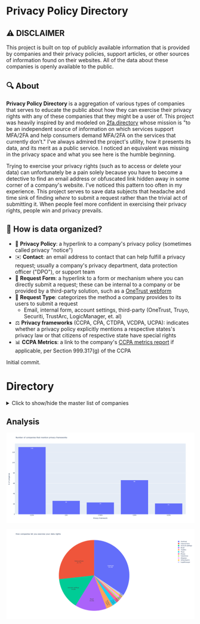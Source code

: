 # Privacy Policy Directory

## ⚠️ DISCLAIMER
This project is built on top of publicly available information that is provided by companies and their privacy policies, support articles, or other sources of information found on their websites. All of the data about these companies is openly available to the public. 

## 🔍 About
**Privacy Policy Directory** is a aggregation of various types of companies that serves to educate the public about how they can exercise their privacy rights with any of these companies that they might be a user of. This project was heavily inspired by and modeled on [2fa.directory](https://2fa.directory/) whose mission is "to be an independent source of information on which services support MFA/2FA and help consumers demand MFA/2FA on the services that currently don’t." I've always admired the project's utility, how it presents its data, and its merit as a public service. I noticed an equivalent was missing in the privacy space and what you see here is the humble beginning. 

Trying to exercise your privacy rights (such as to access or delete your data) can unfortunately be a pain solely because you have to become a detective to find an email address or obfuscated link hidden away in some corner of a company's website. I've noticed this pattern too often in my experience. This project serves to save data subjects that headache and time sink of finding *where* to submit a request rather than the trivial act of submitting it. When people feel more confident in exercising their privacy rights, people win and privacy prevails.


## 📑 How is data organized?
* :blue_book: **Privacy Policy**: a hyperlink to a company's privacy policy (sometimes called privacy "notice")
* :envelope: **Contact**: an email address to contact that can help fulfill a privacy request; usually a company's privacy department, data protection officer ("DPO"), or support team
* :memo: **Request Form**: a hyperlink to a form or mechanism where you can directly submit a request; these can be internal to a company or be provided by a third-party solution, such as a [OneTrust webform](https://www.onetrust.com/products/privacy-rights-automation/)
* :card_index: **Request Type**: categorizes the method a company provides to its users to submit a request
     * Email, internal form, account settings, third-party (OneTrust, Truyo, Securiti, TrustArc, LogicManager, et. al)
* :balance_scale: **Privacy frameworks** (CCPA, CPA, CTDPA, VCDPA, UCPA): indicates whether a privacy policy explicitly mentions a respective states's privacy law or that citizens of respective state have special rights
* :bar_chart: **CCPA Metrics**: a link to the company's [CCPA metrics report](https://www.onetrust.com/blog/ccpa-metric-reporting-requirement/) if applicable, per  Section 999.317(g) of the CCPA




Initial commit.
 
# Directory
<details>
  <summary>Click to show/hide the master list of companies</summary>
  
  | Company                        | Privacy Policy                                                                                                                                                                                                                                           | Contact                                              | Request Form                                                                                                                                                                       | Request Type     | CCPA               | CPA                | CTDPA              | CDPA               | UCPA               | CCPA Metrics                                                                                                                            |
| :------------------------------: | :--------------------------------------------------------------------------------------------------------------------------------------------------------------------------------------------------------------------------------------------------------: | :----------------------------------------------------: | :----------------------------------------------------------------------------------------------------------------------------------------------------------------------------------: | :----------------: | :------------------: | :------------------: | :------------------: | :------------------: | :------------------: | :---------------------------------------------------------------------------------------------------------------------------------------: |
| 2K                             | [:blue_book:](https://www.take2games.com/privacy)                                                                                                                                                                                                        |                                                      | [:memo:](https://privacyportal.onetrust.com/webform/3efb95b4-aed7-4aa8-85d8-488eb074fa8c/19eefada-ab66-4f0f-86b7-b542d1969d38)                                                     | OneTrust         |                    |                    |                    |                    |                    |                                                                                                                                         |
| 7-Eleven                       | [:blue_book:](https://www.7-eleven.com/consumer-privacy-notice)                                                                                                                                                                                          | [:envelope:](privacypolicy@7-11.com)                 | [:memo:](https://7dataassure-forms.7-eleven.com/email)                                                                                                                             | Internal form    | :heavy_check_mark: |                    |                    |                    |                    |                                                                                                                                         |
| Activision Blizzard            | [:blue_book:](https://www.activisionblizzard.com/legal/privacy-policy)                                                                                                                                                                                   | [:envelope:](privacyrequests@activisionblizzard.com) |                                                                                                                                                                                    | Email            | :heavy_check_mark: |                    |                    |                    |                    | [:bar_chart:](https://www.activision.com/legal/ccpa-report)                                                                             |
| Acxiom                         | [:blue_book:](https://www.acxiom.com/about-us/privacy/)                                                                                                                                                                                                  | [:envelope:](consumeradvo@acxiom.com)                | [:memo:](https://privacyportal.onetrust.com/webform/342ca6ac-4177-4827-b61e-19070296cbd3/7229a09c-578f-4ac6-a987-e0428a7b877e)                                                     | OneTrust         | :heavy_check_mark: |                    |                    | :heavy_check_mark: |                    | [:bar_chart:](https://www.acxiom.com/about-us/privacy/highlights-for-us-products-privacy-policy/#ccpa)                                  |
| Adidas                         | [:blue_book:](https://www.adidas.com/us/help/us-company-information/what-is-the-privacy-policy)                                                                                                                                                          | [:envelope:](privacy.policy@adidas.com)              |                                                                                                                                                                                    | Internal form    | :heavy_check_mark: |                    |                    | :heavy_check_mark: |                    |                                                                                                                                         |
| Alberstons                     | [:blue_book:](https://www.albertsonscompanies.com/policies-and-disclosures/privacy-policy/default.aspx)                                                                                                                                                  | [:envelope:](privacyoffice@albertsons.com)           | [:memo:](https://privacyportal.onetrust.com/webform/ea30fd57-7c9b-4aa0-b3c2-5ff790e3550f/f0ad4013-236f-4114-bd9b-f9d2316ef5c5)                                                     | OneTrust         | :heavy_check_mark: |                    |                    |                    |                    | [:bar_chart:](https://www.albertsonscompanies.com/policies-and-disclosures/privacy-policy/2020-albertsons-ccpa-metrics-report/)         |
| Allstate                       | [:blue_book:](https://www.allstate.com/privacy-center/aic-privacy-statement)                                                                                                                                                                             | [:envelope:](customerprivacy@allstate.com)           | [:memo:](https://allstate.consumerprivacyinfo.com/)                                                                                                                                | OneTrust         | :heavy_check_mark: |                    |                    | :heavy_check_mark: |                    | [:bar_chart:](https://www.allstate.com/privacy-center/consumer-requests-metrics)                                                        |
| Amazon                         | [:blue_book:](https://www.amazon.com/gp/help/customer/display.html%3FnodeId%3DGX7NJQ4ZB8MHFRNJ)                                                                                                                                                          |                                                      | [:memo:](https://www.amazon.com/gp/help/customer/display.html?nodeId=G5NBVNN2RHXD5BUW)                                                                                             | Account settings | :heavy_check_mark: |                    |                    | :heavy_check_mark: |                    | [:bar_chart:](https://www.amazon.com/gp/help/customer/display.html?nodeId=GC5HB5DVMU5Y8CJ2)                                             |
| AMC                            | [:blue_book:](https://www.amctheatres.com/privacy-policy)                                                                                                                                                                                                | [:envelope:](privacymanager@amctheatres.com)         | [:memo:](https://www.amctheatres.com/privacy)                                                                                                                                      | Internal form    | :heavy_check_mark: |                    |                    | :heavy_check_mark: |                    |                                                                                                                                         |
| American Express               | [:blue_book:](https://www.americanexpress.com/us/company/privacy-center/online-privacy-disclosures/#privacy-statement)                                                                                                                                   |                                                      | [:memo:](https://www.americanexpress.com/us/privacy-center/?inav=footer_privacy_statement)                                                                                         | Internal form    | :heavy_check_mark: |                    |                    |                    |                    |                                                                                                                                         |
| AT&T                           | [:blue_book:](https://about.att.com/privacy/full_privacy_policy.html)                                                                                                                                                                                    | [:envelope:](privacypolicy@att.com)                  | [:memo:](https://www.att.com/acctmgmt/passthrough/PRIVACYCHOICES?origination_point=PrivacyCenter)                                                                                  | Account settings | :heavy_check_mark: | :heavy_check_mark: | :heavy_check_mark: | :heavy_check_mark: | :heavy_check_mark: | [:bar_chart:](https://about.att.com/privacy/StateLawApproach/california/ca-metrics.html)                                                |
| Bandai Namco                   | [:blue_book:](https://www.bandainamcoent.com/legal/privacy)                                                                                                                                                                                              | [:envelope:](privacy@bandainamcoent.com)             |                                                                                                                                                                                    | Email            | :heavy_check_mark: |                    |                    |                    |                    |                                                                                                                                         |
| Bank of America                | [:blue_book:](https://www.bankofamerica.com/security-center/privacy-overview/)                                                                                                                                                                           |                                                      | [:memo:](https://secure.bankofamerica.com/customer-preferences/public/personal-information-request/#!/page1)                                                                       | Internal form    | :heavy_check_mark: |                    |                    |                    |                    | [:bar_chart:](https://www.bankofamerica.com/ccpa-metrics)                                                                               |
| Barclays                       | [:blue_book:](https://cards.barclaycardus.com/banking/privacy-policy/)                                                                                                                                                                                   |                                                      | [:memo:](https://www.barclaycardus.com/servicing/consumerPrivacyRequest#/)                                                                                                         | Internal form    | :heavy_check_mark: |                    |                    |                    |                    | [:bar_chart:](https://cards.barclaycardus.com/content/dam/bcuspublic/privacy-policy/notices/CCPA%20Annual%20Metrics_2022-01-13.pdf)     |
| Barnes and Noble               | [:blue_book:](https://www.barnesandnoble.com/h/help/privacy-policy-complete)                                                                                                                                                                             | [:envelope:](privacy@barnesandnoble.com)             | [:memo:](https://bn.clarip.com/dsr/create?type=3)                                                                                                                                  | Clarip           | :heavy_check_mark: |                    |                    |                    |                    | [:bar_chart:](https://www.barnesandnoble.com/h/help/ccpa-requests)                                                                      |
| Be Real                        | [:blue_book:](https://bere.al/en/privacy)                                                                                                                                                                                                                | [:envelope:](contact@bere.al)                        |                                                                                                                                                                                    | Email            | :heavy_check_mark: |                    |                    | :heavy_check_mark: |                    |                                                                                                                                         |
| Best Buy                       | [:blue_book:](https://www.bestbuy.com/site/help-topics/privacy-policy/pcmcat204400050062.c?id=pcmcat204400050062)                                                                                                                                        | [:envelope:](PrivacyManager@bestbuy.com)             | [:memo:](https://www.bestbuy.com/sentry/confirm/residency?context=ca&type=access)                                                                                                  | Internal form    | :heavy_check_mark: |                    |                    | :heavy_check_mark: |                    | [:bar_chart:](https://www.bestbuy.com/site/privacy-policy/state-privacy-rights/pcmcat204400050063.c?id=pcmcat204400050063)              |
| BMW                            | [:blue_book:](https://my.bmwusa.com/privacypolicy)                                                                                                                                                                                                       | [:envelope:](bmwprivacy@bmwusa.com)                  |                                                                                                                                                                                    | Email            | :heavy_check_mark: | :heavy_check_mark: | :heavy_check_mark: | :heavy_check_mark: | :heavy_check_mark: |                                                                                                                                         |
| Bombora                        | [:blue_book:](https://bombora.com/privacy-policy/)                                                                                                                                                                                                       | [:envelope:](privacy@bombora.com)                    | [:memo:](https://privacyportal-cdn.onetrust.com/dsarwebform/662170ba-e8a7-486d-83f0-18df819c7d01/30097882-a6d2-4336-960d-5943489b1f34.html?Cookie_ID=3615977796843601920)          | OneTrust         | :heavy_check_mark: |                    |                    |                    |                    | [:bar_chart:](https://bombora.com/wp-content/uploads/2022/06/CCPA-2021-Metrics.pptx.pdf)                                                |
| Boost Mobile                   | [:blue_book:](https://www.boostmobile.com/about/legal/privacy-policy.html?INTNAV=BotNav:Legal:Privacy)                                                                                                                                                   |                                                      | [:memo:](https://www.boostmobile.com/ccpaportal.html)                                                                                                                              | Internal form    | :heavy_check_mark: |                    |                    |                    |                    |                                                                                                                                         |
| Bumble                         | [:blue_book:](https://bumble.com/privacy)                                                                                                                                                                                                                | [:envelope:](DPO@team.bumble.com)                    | [:memo:](https://bumble.com/help-search#contact-us)                                                                                                                                | Internal form    | :heavy_check_mark: |                    |                    |                    |                    |                                                                                                                                         |
| Capital One                    | [:blue_book:](https://www.capitalone.com/privacy/)                                                                                                                                                                                                       |                                                      | [:memo:](https://mydata.capitalone.com/)                                                                                                                                           | Internal form    | :heavy_check_mark: |                    |                    |                    |                    | [:bar_chart:](https://mydata.capitalone.com/transparency-report)                                                                        |
| Cash App                       | [:blue_book:](https://cash.app/legal/us/en-us/privacy)                                                                                                                                                                                                   |                                                      | [:memo:](https://cash.app/support)                                                                                                                                                 | Account settings | :heavy_check_mark: |                    |                    |                    |                    |                                                                                                                                         |
| Channel Advisor                | [:blue_book:](https://www.channeladvisor.com/privacy-policy/)                                                                                                                                                                                            | [:envelope:](data-privacy@channeladvisor.com)        | [:memo:](https://www.channeladvisor.com/privacy-policy/)                                                                                                                           | Internal form    | :heavy_check_mark: |                    |                    |                    |                    | [:bar_chart:](https://www.channeladvisor.com/privacy-policy/ccpa-reporting/)                                                            |
| Chase                          | [:blue_book:](https://www.chase.com/digital/resources/privacy-security/privacy/consumer-privacy-notice)                                                                                                                                                  | [:envelope:](Privacy.Info@JPMChase.com)              |                                                                                                                                                                                    | Email            | :heavy_check_mark: |                    |                    |                    |                    |                                                                                                                                         |
| Chevron                        | [:blue_book:](https://www.chevron.com/privacy)                                                                                                                                                                                                           |                                                      | [:memo:](https://privacyportal-cdn.onetrust.com/dsarwebform/c6903940-f079-4218-9ad7-47c7ff822500/12ee0246-47a0-4a19-9fe8-3a884c925d0d.html)                                        | OneTrust         | :heavy_check_mark: |                    |                    |                    |                    |                                                                                                                                         |
| Chime Bank                     | [:blue_book:](https://www.chime.com/policies/chime/privacy-policy/)                                                                                                                                                                                      | [:envelope:](support@chime.com)                      | [:memo:](https://privacyportal.onetrust.com/webform/5937394c-877a-4878-9ea1-329cdfe21a59/d98ad59c-8cb5-4ff2-82db-543e8d05103b)                                                     | OneTrust         | :heavy_check_mark: |                    |                    | :heavy_check_mark: |                    |                                                                                                                                         |
| Cinemark                       | [:blue_book:](https://www.cinemark.com/privacy-policy)                                                                                                                                                                                                   |                                                      | [:memo:](https://www.cinemark.com/my-personal-information)                                                                                                                         | Internal form    |                    |                    |                    |                    |                    |                                                                                                                                         |
| Citi Mobile                    | [:blue_book:](https://online.citi.com/US/JRS/portal/template.do?ID=Privacy)                                                                                                                                                                              |                                                      |                                                                                                                                                                                    | Phone            | :heavy_check_mark: |                    |                    |                    |                    |                                                                                                                                         |
| Clover                         | [:blue_book:](https://www.clover.com/privacy-policy)                                                                                                                                                                                                     | [:envelope:](dpo@fiserv.com)                         | [:memo:](https://privacyportal.onetrust.com/webform/ea43d9bb-b0c9-4a9e-abdc-ef43b9b27820/7b1d1e3d-fa16-470a-a0f9-c9dc74868f6d)                                                     | OneTrust         | :heavy_check_mark: |                    |                    | :heavy_check_mark: |                    |                                                                                                                                         |
| Consumer Cellular              | [:blue_book:](https://www.consumercellular.com/legal/privacyandsecurity)                                                                                                                                                                                 |                                                      | [:memo:](https://privacyportal.onetrust.com/webform/548fbbb6-4dd0-48c8-b728-05ab7819bed2/1280eff9-8067-4338-a276-6545911f9f72)                                                     | OneTrust         | :heavy_check_mark: |                    |                    |                    |                    |                                                                                                                                         |
| Costco                         | [:blue_book:](https://www.costco.com/privacy-policy.html)                                                                                                                                                                                                | [:envelope:](US_Privacy@costco.com)                  | [:memo:](https://www.costco.com/RightsRequest)                                                                                                                                     | Internal form    | :heavy_check_mark: |                    |                    | :heavy_check_mark: |                    | [:bar_chart:](https://www.costco.com/privacy-policy.html#cppa)                                                                          |
| CPO                            | [:blue_book:](https://www.cpooutlets.com/outlets-privacy-policy.html)                                                                                                                                                                                    | [:envelope:](privacyteam@cpocommerce.com)            | [:memo:](https://submit-irm.trustarc.com/services/validation/3de96890-0ef3-42e3-bf78-c2191a2cae0e)                                                                                 | TrustArc         | :heavy_check_mark: |                    |                    |                    |                    |                                                                                                                                         |
| Credit Karma                   | [:blue_book:](https://www.intuit.com/privacy/statement/)                                                                                                                                                                                                 | [:envelope:](requests@creditkarma.com)               | [:memo:](https://support.creditkarma.com/s/newcase)                                                                                                                                | Internal form    | :heavy_check_mark: | :heavy_check_mark: | :heavy_check_mark: | :heavy_check_mark: |                    |                                                                                                                                         |
| Cricket                        | [:blue_book:](https://www.cricketwireless.com/privacy)                                                                                                                                                                                                   | [:envelope:](privacypolicy@cricketwireless.com)      | [:memo:](https://www.cricketwireless.com/legal-info/california-consumer-privacy-act.html)                                                                                          | Account settings | :heavy_check_mark: |                    |                    |                    |                    | [:bar_chart:](https://www.cricketwireless.com/legal-info/ccpa-metrics)                                                                  |
| Crunchyroll                    | [:blue_book:](https://www.crunchyroll.com/en/privacy/index.html)                                                                                                                                                                                         |                                                      | [:memo:](https://privacyportal-cdn.onetrust.com/dsarwebform/d19e506f-1a64-463d-94e4-914dd635817d/fc46fc0c-407c-4735-9a43-14dfa283d17c.html)                                        | OneTrust         | :heavy_check_mark: |                    |                    | :heavy_check_mark: |                    |                                                                                                                                         |
| CVS                            | [:blue_book:](https://www.cvs.com/help/privacy_policy.jsp)                                                                                                                                                                                               | [:envelope:](ConsumerPrivacy@CVSHealth.com)          |                                                                                                                                                                                    | Account settings | :heavy_check_mark: |                    |                    | :heavy_check_mark: |                    | [:bar_chart:](https://www.cvs.com/bizcontent/general/policy/consumer-request-metrics-disclosure.pdf)                                    |
| Discovery+                     | [:blue_book:](https://corporate.discovery.com/privacy-policy/)                                                                                                                                                                                           | [:envelope:](privacy_policy@discovery.com)           | [:memo:](https://privacyportal.onetrust.com/webform/1b21e05d-c206-4e0b-970e-2d73a23e42e8/5b504afe-dd1e-47f6-9af6-56144531eced)                                                     | OneTrust         | :heavy_check_mark: |                    |                    |                    |                    |                                                                                                                                         |
| Disney                         | [:blue_book:](https://privacy.thewaltdisneycompany.com/en/current-privacy-policy/your-us-state-privacy-rights/)                                                                                                                                          | [:envelope:](usprivacy@twdc.com)                     | [:memo:](https://privacyportalde-cdn.onetrust.com/dsarwebform/64f077b5-2f93-429f-a005-c0206ec0738e/310e544c-4c70-4d0f-90d5-d4dc8b3f7cba.html)                                      | OneTrust         | :heavy_check_mark: |                    |                    | :heavy_check_mark: |                    | [:bar_chart:](https://privacy.thewaltdisneycompany.com/en/current-privacy-policy/your-us-state-privacy-rights/)                         |
| eBay                           | [:blue_book:](https://www.ebay.com/help/policies/member-behaviour-policies/user-privacy-notice-privacy-policy?id=4260&mkevt=1&mkcid=1&mkrid=711-53200-19255-0&campid=5337590774&customid=&toolid=10001)                                                  |                                                      | [:memo:](https://ocswf.ebay.com/guest/privacy)                                                                                                                                     | Internal form    | :heavy_check_mark: |                    |                    | :heavy_check_mark: |                    | [:bar_chart:](https://www.ebayinc.com/company/privacy-center/privacy-notice/state-privacy-disclosures/#california)                      |
| Electronic Arts                | [:blue_book:](https://www.ea.com/legal/privacy-and-cookie-policy)                                                                                                                                                                                        |                                                      | [:memo:](https://www.ea.com/legal/privacy-portal)                                                                                                                                  | Account settings | :heavy_check_mark: |                    |                    |                    |                    |                                                                                                                                         |
| Epic Games                     | [:blue_book:](https://www.epicgames.com/site/en-US/privacypolicy)                                                                                                                                                                                        | [:envelope:](privacy@support.epicgames.com)          |                                                                                                                                                                                    | Email            | :heavy_check_mark: |                    |                    |                    |                    |                                                                                                                                         |
| Equifax                        | [:blue_book:](https://www.equifax.com/privacy/privacy-statement/)                                                                                                                                                                                        |                                                      | [:memo:](https://myprivacy.equifax.com/personal-info)                                                                                                                              | Internal form    | :heavy_check_mark: | :heavy_check_mark: | :heavy_check_mark: | :heavy_check_mark: | :heavy_check_mark: | [:bar_chart:](https://www.equifax.com/privacy/privacy-statement/)                                                                       |
| ESPN                           | [:blue_book:](https://privacy.thewaltdisneycompany.com/en/current-privacy-policy/)                                                                                                                                                                       | [:envelope:](usprivacy@twdc.com)                     | [:memo:](https://privacyportalde-cdn.onetrust.com/dsarwebform/64f077b5-2f93-429f-a005-c0206ec0738e/310e544c-4c70-4d0f-90d5-d4dc8b3f7cba.html)                                      | OneTrust         | :heavy_check_mark: |                    |                    | :heavy_check_mark: |                    | [:bar_chart:](https://privacy.thewaltdisneycompany.com/en/current-privacy-policy/your-us-state-privacy-rights/)                         |
| Etsy                           | [:blue_book:](https://www.etsy.com/legal/privacy/)                                                                                                                                                                                                       | [:envelope:](dpo@etsy.com)                           | [:memo:](https://help.etsy.com/hc/en-us/articles/360035753053-How-Do-I-Download-My-Etsy-Data-)                                                                                     | Account settings | :heavy_check_mark: |                    |                    |                    |                    |                                                                                                                                         |
| Experian                       | [:blue_book:](https://www.experian.com/privacy/#consumerprivacy)                                                                                                                                                                                         |                                                      | [:memo:](https://consumerprivacy.experian.com/ccpa/)                                                                                                                               | Internal form    | :heavy_check_mark: |                    |                    |                    |                    | [:bar_chart:](https://www.experian.com/privacy/ccpa-privacy-policy)                                                                     |
| Experian                       | [:blue_book:](https://www.experian.com/privacy/)                                                                                                                                                                                                         |                                                      | [:memo:](https://privacy.a.apps.experian.com/ccpa/)                                                                                                                                | Internal form    | :heavy_check_mark: |                    |                    |                    |                    |                                                                                                                                         |
| Exxon Mobil                    | [:blue_book:](https://corporate.exxonmobil.com/Global-legal-pages/privacy-policy)                                                                                                                                                                        | [:envelope:](data.privacy.office@exxonmobil.com)     | [:memo:](https://privacyportal.onetrust.com/webform/556d380f-9307-4f7c-8b90-5eaa69099b42/268a33c4-8f55-41f5-bc5d-356ec7c3444f)                                                     | OneTrust         | :heavy_check_mark: |                    |                    |                    |                    |                                                                                                                                         |
| Facebook                       | [:blue_book:](https://www.facebook.com/privacy/policy/?entry_point=data_policy_redirect&entry=0)                                                                                                                                                         |                                                      | [:memo:](https://www.facebook.com/help/contact/459418078730560)                                                                                                                    | Account settings |                    |                    |                    |                    |                    | [:bar_chart:](https://www.facebook.com/legal/policy/ccpa/transparencyreport)                                                            |
| Fandango                       | [:blue_book:](https://www.fandango.com/policies/privacy-policy)                                                                                                                                                                                          | [:envelope:](privacy@fandango.com)                   | [:memo:](https://privacyportal-cdn.onetrust.com/dsarwebform/17e5cb00-ad90-47f5-a58d-77597d9d2c16/7e1e94a5-ce41-429f-8613-2b0b30850f6e.html)                                        | OneTrust         | :heavy_check_mark: | :heavy_check_mark: | :heavy_check_mark: | :heavy_check_mark: | :heavy_check_mark: | [:bar_chart:](https://www.fandango.com/policies/ccpa-metric)                                                                            |
| Fannie Mae                     | [:blue_book:](https://www.fanniemae.com/about-us/corporate-governance/online-privacy-notice)                                                                                                                                                             |                                                      | [:memo:](https://fmethics.metricstream.com/webline/)                                                                                                                               | Internal form    | :heavy_check_mark: | :heavy_check_mark: | :heavy_check_mark: | :heavy_check_mark: | :heavy_check_mark: | [:bar_chart:](https://www.fanniemae.com/media/40331/display)                                                                            |
| Ferrari                        | [:blue_book:](https://www.ferrari.com/en-EN/privacy-policy)                                                                                                                                                                                              |                                                      | [:memo:](https://privacyportal-de.onetrust.com/webform/98d779e0-913c-4c73-b9fe-4e0e2e29c727/8311287a-be4e-4748-86c2-e12d7ccdf2db)                                                  | OneTrust         |                    |                    |                    |                    |                    |                                                                                                                                         |
| Ford                           | [:blue_book:](https://www.ford.com/help/privacy/#USprivacypolicy)                                                                                                                                                                                        | [:envelope:](calprivy@ford.com)                      | [:memo:](https://privacyportal.onetrust.com/webform/1d20b685-0942-4b4d-a0af-b799c97f5cf6/2e4928b6-d77a-4f76-9518-1bfb9721669d)                                                     | OneTrust         | :heavy_check_mark: |                    |                    | :heavy_check_mark: |                    | [:bar_chart:](https://www.ford.com/help/privacy/#caPrivacy)                                                                             |
| Freddie Mac                    | [:blue_book:](https://www.freddiemac.com/terms/privacy)                                                                                                                                                                                                  | [:envelope:](privacy_mailbox@freddiemac.com)         | [:memo:](https://privacyportal-cdn.onetrust.com/dsarwebform/94b5e41a-aba0-4e51-ba48-efa19ce560a1/b80edba8-62e5-465e-8757-f725da6ee5b2.html)                                        | OneTrust         | :heavy_check_mark: |                    |                    | :heavy_check_mark: |                    | [:bar_chart:](https://www.freddiemac.com/terms/docs/California_Consumer_Request_Metrics.pdf)                                            |
| Gameloft                       | [:blue_book:](https://www.gameloft.com/en/privacy-notice)                                                                                                                                                                                                | [:envelope:](DataProtectionSupport@gameloft.com)     | [:memo:](https://www.gameloft.com/en/privacy-notice/contact-form/)                                                                                                                 | Internal form    | :heavy_check_mark: |                    |                    |                    |                    |                                                                                                                                         |
| Gamestop                       | [:blue_book:](https://www.gamestop.com/PrivacyPolicy.html)                                                                                                                                                                                               | [:envelope:](USConsumerRequests@gamestop.com)        | [:memo:](https://submit-irm.trustarc.com/services/validation/6e5e4be9-1778-46d4-b0e3-03a0e3a9153f)                                                                                 | TrustArc         | :heavy_check_mark: |                    |                    |                    |                    | [:bar_chart:](https://www.gamestop.com/PrivacyPolicy.html#section10)                                                                    |
| General Motors                 | [:blue_book:](https://www.gm.com/privacy-statement)                                                                                                                                                                                                      | [:envelope:](privacy@gm.com)                         | [:memo:](https://www.gm.com/consumer-privacy)                                                                                                                                      | Internal form    | :heavy_check_mark: |                    |                    | :heavy_check_mark: |                    |                                                                                                                                         |
| Ghost Story Games              | [:blue_book:](https://www.take2games.com/privacy/)                                                                                                                                                                                                       | [:envelope:](Community@GhostStoryGames.com)          | [:memo:](https://www.ghoststorygames.com/privacy-data-requests/)                                                                                                                   | Email            |                    |                    |                    |                    |                    |                                                                                                                                         |
| Glu Mobile                     | [:blue_book:](https://www.ea.com/legal/privacy-and-cookie-policy)                                                                                                                                                                                        |                                                      | [:memo:](https://www.ea.com/legal/privacy-portal)                                                                                                                                  | Account settings | :heavy_check_mark: |                    |                    |                    |                    |                                                                                                                                         |
| Grindr                         | [:blue_book:](https://www.grindr.com/privacy-policy/?lang=en-US)                                                                                                                                                                                         | [:envelope:](privacy@grindr.com)                     | [:memo:](https://help.grindr.com/hc/en-us/requests/new?ticket_form_id=360006692913)                                                                                                | Account settings |                    |                    |                    |                    |                    | [:bar_chart:](https://www.grindr.com/privacy-policy/privacy-rights-requests/?lang=en-US)                                                |
| GroupMe                        | [:blue_book:](https://privacy.microsoft.com/en-US/privacystatement)                                                                                                                                                                                      |                                                      | [:memo:](https://account.microsoft.com/privacy)                                                                                                                                    | Account settings | :heavy_check_mark: |                    |                    |                    |                    | [:bar_chart:](https://privacy.microsoft.com/en-us/ccpa)                                                                                 |
| HBO Max                        | [:blue_book:](https://www.hbomax.com/privacy/usrights/en-us)                                                                                                                                                                                             | [:envelope:](privacy@hbomax.com)                     | [:memo:](https://www.warnermediaprivacy.com/delete-data/request/)                                                                                                                  | Internal form    | :heavy_check_mark: |                    |                    | :heavy_check_mark: |                    |                                                                                                                                         |
| Hinge                          | [:blue_book:](https://hinge.co/privacy/)                                                                                                                                                                                                                 | [:envelope:](hello@hinge.co)                         | [:memo:](https://hingeapp.zendesk.com/hc/en-us/categories/360001641614-Safety-Security-and-Privacy)                                                                                | Account settings | :heavy_check_mark: |                    |                    | :heavy_check_mark: |                    |                                                                                                                                         |
| Home Depot                     | [:blue_book:](https://www.homedepot.com/privacy/privacy-and-security-statement)                                                                                                                                                                          | [:envelope:](privacy@homedepot.com)                  | [:memo:](https://www.homedepot.com/privacy/Exercise-My-Privacy-Rights)                                                                                                             | Internal form    | :heavy_check_mark: |                    |                    | :heavy_check_mark: |                    | [:bar_chart:](https://www.homedepot.com/privacy/California-Privacy-Rights-and-Report)                                                   |
| Honda                          | [:blue_book:](https://www.honda.com/privacy/privacy-notice)                                                                                                                                                                                              |                                                      | [:memo:](https://crrs.secure.force.com/service/CCPA_Request_W2C)                                                                                                                   | SalesForce       | :heavy_check_mark: |                    |                    | :heavy_check_mark: |                    | [:bar_chart:](https://www.honda.com/privacy/pdf/Honda_CCPA_01192022.pdf)                                                                |
| Hulu                           | [:blue_book:](https://privacy.thewaltdisneycompany.com/en/current-privacy-policy/your-us-state-privacy-rights/)                                                                                                                                          | [:envelope:](usprivacy@twdc.com)                     | [:memo:](https://privacyportalde-cdn.onetrust.com/dsarwebform/64f077b5-2f93-429f-a005-c0206ec0738e/310e544c-4c70-4d0f-90d5-d4dc8b3f7cba.html)                                      | OneTrust         | :heavy_check_mark: |                    |                    | :heavy_check_mark: |                    |                                                                                                                                         |
| Hybrid Theory                  | [:blue_book:](https://hybridtheory.com/privacy-notice/)                                                                                                                                                                                                  | [:envelope:](privacy@hybridtheory.com)               |                                                                                                                                                                                    | Email            | :heavy_check_mark: |                    |                    |                    |                    |                                                                                                                                         |
| Hyundai                        | [:blue_book:](https://www.hyundaiusa.com/us/en/privacy-policy/)                                                                                                                                                                                          | [:envelope:](personalprivacyrequest@hmausa.com)      | [:memo:](https://www.hyundaiusa.com/us/en/privacy-policy/)                                                                                                                         | Internal form    | :heavy_check_mark: |                    |                    | :heavy_check_mark: |                    |                                                                                                                                         |
| Ikea                           | [:blue_book:](https://www.ikea.com/us/en/customer-service/privacy-policy/)                                                                                                                                                                               | [:envelope:](infosec.dataprivacy.us@ikea.com)        | [:memo:](https://privacyportal-eu.onetrust.com/webform/4934e273-6e7a-4e95-8a2f-48f0f901d3cd/2d7d7a43-1658-4b2e-8117-3d8542e3785d)                                                  | OneTrust         | :heavy_check_mark: |                    |                    |                    |                    |                                                                                                                                         |
| IMDB                           | [:blue_book:](https://www.imdb.com/privacy?ref_=ft_pvc)                                                                                                                                                                                                  |                                                      | [:memo:](https://help.imdb.com/article/imdb/general-information/how-can-i-access-or-delete-personal-information-imdb-stores-about-me/GDASD2LZMU8HNH4H?ref_=helpms_helpart_inline#) | Account settings | :heavy_check_mark: |                    |                    | :heavy_check_mark: |                    |                                                                                                                                         |
| Instagram                      | [:blue_book:](https://privacycenter.instagram.com/policy/?entry_point=ig_help_center_data_policy_redirect)                                                                                                                                               |                                                      | [:memo:](https://privacycenter.instagram.com/policy/?section_id=6-HowCanYouManage)                                                                                                 | Account settings |                    |                    |                    |                    |                    | [:bar_chart:](https://www.facebook.com/legal/policy/ccpa/transparencyreport)                                                            |
| Interactive Data               | [:blue_book:](https://www.ididata.com/idis-privacy-statement/)                                                                                                                                                                                           | [:envelope:](privacy@ididata.com)                    | [:memo:](https://www.ididata.com/personal-information-request/)                                                                                                                    | Internal form    | :heavy_check_mark: |                    |                    | :heavy_check_mark: |                    | [:bar_chart:](https://www.ididata.com/wp-content/uploads/2021/07/California-Consumer-Privacy-Act-Metrics.pdf)                           |
| Jagex                          | [:blue_book:](https://www.jagex.com/en-GB/terms/privacy)                                                                                                                                                                                                 | [:envelope:](dpo@jagex.com)                          |                                                                                                                                                                                    | Email            | :heavy_check_mark: |                    |                    |                    |                    |                                                                                                                                         |
| Jam City                       | [:blue_book:](https://www.jamcity.com/privacyandterms/)                                                                                                                                                                                                  | [:envelope:](privacy@jamcity.com)                    | [:memo:](https://support.jamcity.com/gdpr/)                                                                                                                                        | Internal form    | :heavy_check_mark: |                    |                    |                    |                    |                                                                                                                                         |
| Kia                            | [:blue_book:](https://www.kia.com/us/en/privacy)                                                                                                                                                                                                         |                                                      | [:memo:](https://ksupport.kiausa.com/ConsumerAffairs/PrivacyManagement)                                                                                                            | Internal form    | :heavy_check_mark: | :heavy_check_mark: | :heavy_check_mark: | :heavy_check_mark: | :heavy_check_mark: |                                                                                                                                         |
| Kroger                         | [:blue_book:](https://www.kroger.com/i/privacy-policy)                                                                                                                                                                                                   | [:envelope:](KrogerPrivacyOffice@Kroger.com)         | [:memo:](https://privacyportal.onetrust.com/webform/f95f67ef-e8ad-4274-9c69-04fd38042f86/550d355b-d9af-4bcf-b933-f734d464c0a9)                                                     | OneTrust         | :heavy_check_mark: |                    |                    | :heavy_check_mark: |                    | [:bar_chart:](https://www.kroger.com/content/v2/binary/document/ccpa_metrics_2021-1656342452748.pdf)                                    |
| LG                             | [:blue_book:](https://privacy.us.lg.com/)                                                                                                                                                                                                                | [:envelope:](usprivacy@lge.com)                      | [:memo:](https://privacy.us.lg.com/policies?modal=select-subject)                                                                                                                  | Internal form    | :heavy_check_mark: | :heavy_check_mark: | :heavy_check_mark: | :heavy_check_mark: | :heavy_check_mark: |                                                                                                                                         |
| Liberty Mutual                 | [:blue_book:](https://www.libertymutualgroup.com/general/about-lm/corporate-information/website-and-mobile-data-privacy)                                                                                                                                 | [:envelope:](privacy@libertymutual.com)              | [:memo:](https://privacyportal.onetrust.com/hosted-webform/consent/50577d86-8d39-4310-9583-33e6d3da8e17/9b108b70-4ef6-4d93-b7ec-60e41f03b292)                                      | OneTrust         | :heavy_check_mark: |                    |                    |                    |                    | [:bar_chart:](https://www.libertymutualgroup.com/documents/2021-metrics-individual-requests-access-and-deletion-updated-6.20.22.pdf)    |
| Life360                        | [:blue_book:](https://support.life360.com/hc/en-us/articles/360043228154)                                                                                                                                                                                | [:envelope:](privacy@life360.com)                    |                                                                                                                                                                                    | Email            | :heavy_check_mark: |                    |                    |                    |                    |                                                                                                                                         |
| Live Ramp                      | [:blue_book:](https://liveramp.com/privacy/)                                                                                                                                                                                                             |                                                      | [:memo:](https://submit-irm.trustarc.com/services/validation/5c2b0c65-cac5-4a10-96cd-aa3821a77b2b)                                                                                 | TrustArc         | :heavy_check_mark: |                    |                    |                    |                    | [:bar_chart:](https://liveramp.com/privacy/california-privacy-notice/)                                                                  |
| LiveNation                     | [:blue_book:](https://help.livenation.com/s/article/Live-Nation-Entertainment-Privacy-Policy-Your-Privacy-Rights?language=en_US&tm_link=tm_i_privacy&tm_link=tm_i_privacy)                                                                               | [:envelope:](privacy@livenation.com)                 | [:memo:](https://privacyportal.onetrust.com/webform/ba6f9c5b-dda5-43bd-bac4-4e06afccd928/b3c0feda-599b-43d9-ae70-2e33b14b3b6b)                                                     | OneTrust         | :heavy_check_mark: |                    |                    |                    |                    | [:bar_chart:](https://help.livenation.com/s/article/CCPA-Statistics?language=en_US)                                                     |
| Living Spaces                  | [:blue_book:](https://www.livingspaces.com/company/privacy-policy)                                                                                                                                                                                       |                                                      | [:memo:](https://www.requesteasy.com/6385-3095)                                                                                                                                    | Request Easy     | :heavy_check_mark: |                    |                    |                    |                    | [:bar_chart:](https://www.livingspaces.com/company/privacy-policy/ccpa-metrics)                                                         |
| Lucid Motors                   | [:blue_book:](https://www.lucidmotors.com/legal#privacy-policy)                                                                                                                                                                                          | [:envelope:](privacy@lucidmotors.com)                |                                                                                                                                                                                    | Email            | :heavy_check_mark: |                    |                    |                    |                    |                                                                                                                                         |
| M&T Bank                       | [:blue_book:](https://www3.mtb.com/privacy)                                                                                                                                                                                                              | [:envelope:](ConsumerRequest@wilmingtontrust.com)    |                                                                                                                                                                                    | Email            | :heavy_check_mark: |                    |                    |                    |                    | [:bar_chart:](https://www3.mtb.com/homepage/explore-the-m-and-t-bank-help-center/bank-policies/california-consumer-privacy-notice)      |
| Macys                          | [:blue_book:](https://customerservice-macys.com/articles/macys-and-macyscom-notice-of-privacy-practices-2)                                                                                                                                               | [:envelope:](privacy.master@macys.com)               | [:memo:](https://www.macysprivacyportal.com/consumer/index)                                                                                                                        | Truyo            | :heavy_check_mark: |                    |                    | :heavy_check_mark: |                    | [:bar_chart:](https://customerservice-macys.com/articles/macys-and-macyscom-notice-of-privacy-practices-2#california-residents)         |
| Mercedes-Benz                  | [:blue_book:](https://www.mercedes-benz.com/en/providerprivacy-statement/privacy-statement/)                                                                                                                                                             | [:envelope:](dialog@mercedes-benz.com)               |                                                                                                                                                                                    | Email            | :heavy_check_mark: |                    |                    |                    |                    |                                                                                                                                         |
| Messenger                      | [:blue_book:](https://www.facebook.com/privacy/policy/?entry_point=data_policy_redirect&entry=0)                                                                                                                                                         |                                                      |                                                                                                                                                                                    | Account settings |                    |                    |                    |                    |                    | [:bar_chart:](https://www.facebook.com/legal/policy/ccpa/transparencyreport)                                                            |
| Miniclip                       | [:blue_book:](https://www.miniclip.com/privacy-policy)                                                                                                                                                                                                   | [:envelope:](dataprotection@miniclip.com)            |                                                                                                                                                                                    | Email            | :heavy_check_mark: |                    |                    |                    |                    |                                                                                                                                         |
| Mint Mobile                    | [:blue_book:](https://www.mintmobile.com/privacy-policy/)                                                                                                                                                                                                |                                                      | [:memo:](https://kaena1.atlassian.net/servicedesk/customer/portal/25/group/49/create/239)                                                                                          | Atlassian        | :heavy_check_mark: |                    |                    |                    |                    |                                                                                                                                         |
| MLB                            | [:blue_book:](https://www.mlb.com/official-information/privacy-policy)                                                                                                                                                                                   | [:envelope:](dataprivacy@mlb.com)                    | [:memo:](https://privacyportal-cdn.onetrust.com/dsarwebform/53a301ae-6882-46f9-af93-24f64f792aee/0b9faea2-b2d3-4f5d-84d2-1c523a648a05.html)                                        | OneTrust         | :heavy_check_mark: | :heavy_check_mark: |                    | :heavy_check_mark: |                    | [:bar_chart:](https://www.mlb.com/official-information/privacy-policy)                                                                  |
| NBA                            | [:blue_book:](https://www.nba.com/privacy-policy)                                                                                                                                                                                                        | [:envelope:](DataPrivacy@nba.com)                    | [:memo:](https://privacyportal.onetrust.com/webform/4b9fe937-73ed-43ed-863a-241ac6bfb482/784f7dd4-5b8b-4569-8087-4560abeab57e)                                                     | OneTrust         | :heavy_check_mark: |                    |                    |                    |                    | [:bar_chart:](https://www.nba.com/dsar-reporting)                                                                                       |
| NBC Universal                  | [:blue_book:](https://www.nbcuniversal.com/privacy)                                                                                                                                                                                                      |                                                      | [:memo:](https://privacyportal.onetrust.com/webform/17e5cb00-ad90-47f5-a58d-77597d9d2c16/2aa79e13-e7d2-4d45-b928-7df9a72bec32)                                                     | OneTrust         | :heavy_check_mark: |                    |                    |                    |                    | [:bar_chart:](https://www.nbcuniversal.com/privacy/ccpa-metric)                                                                         |
| NC Audience Exchange           | [:blue_book:](https://ncaudienceexchange.com/privacy/)                                                                                                                                                                                                   | [:envelope:](privacypolicy@newscorp.com)             | [:memo:](https://privacyportal.onetrust.com/webform/8930e991-baac-4a05-89f0-fc400879fa8a/fdeb5828-43a8-4430-a455-fa93b6c84eab)                                                     | OneTrust         | :heavy_check_mark: | :heavy_check_mark: | :heavy_check_mark: | :heavy_check_mark: | :heavy_check_mark: | [:bar_chart:](https://ncaudienceexchange.com/doc/News_IQ_CCPA_Request_Metrics2020.pdf)                                                  |
| Netflix                        | [:blue_book:](https://help.netflix.com/en/legal/privacy)                                                                                                                                                                                                 | [:envelope:](privacy@netflix.com)                    | [:memo:](https://help.netflix.com/en/node/100624)                                                                                                                                  | Account settings | :heavy_check_mark: | :heavy_check_mark: | :heavy_check_mark: | :heavy_check_mark: | :heavy_check_mark: |                                                                                                                                         |
| Nexon                          | [:blue_book:](https://www.nexon.com/main/en/legal/privacy/)                                                                                                                                                                                              | [:envelope:](na_nx_legal@nexon.com)                  |                                                                                                                                                                                    | Email            |                    |                    |                    |                    |                    |                                                                                                                                         |
| Next Roll                      | [:blue_book:](https://www.nextroll.com/privacy)                                                                                                                                                                                                          |                                                      | [:memo:](https://privacyportal.onetrust.com/webform/73859656-3459-48d9-8689-fe41934126f0/80c6342a-860d-4ab2-af3d-29a06a95f862)                                                     | OneTrust         | :heavy_check_mark: | :heavy_check_mark: | :heavy_check_mark: | :heavy_check_mark: | :heavy_check_mark: | [:bar_chart:](https://www.nextroll.com/privacy/ccpa-metrics)                                                                            |
| NFL                            | [:blue_book:](https://www.nfl.com/legal/privacy/)                                                                                                                                                                                                        |                                                      | [:memo:](https://privacyportal.onetrust.com/webform/46acd508-0e8d-40cd-af22-1a8bdfa6da60/8201a7af-1c5b-4692-9400-e1991d1bded9)                                                     | OneTrust         | :heavy_check_mark: |                    |                    |                    |                    | [:bar_chart:](https://www.nfl.com/legal/privacy/)                                                                                       |
| NHL                            | [:blue_book:](https://www.nhl.com/info/privacy-policy)                                                                                                                                                                                                   |                                                      | [:memo:](https://www.nhl.com/info/contact-us)                                                                                                                                      | Internal form    | :heavy_check_mark: |                    |                    |                    |                    |                                                                                                                                         |
| Niantic                        | [:blue_book:](https://nianticlabs.com/privacy?hl=en)                                                                                                                                                                                                     | [:envelope:](privacy@nianticlabs.com)                |                                                                                                                                                                                    | Email            | :heavy_check_mark: |                    |                    |                    |                    |                                                                                                                                         |
| Nike                           | [:blue_book:](https://agreementservice.svs.nike.com/rest/agreement?agreementType=privacyPolicy&uxId=com.nike.commerce.nikedotcom.web&country=US&language=en&requestType=redirect)                                                                        | [:envelope:](privacy@nike.com)                       | [:memo:](https://www.nike.com/help/privacy)                                                                                                                                        | Internal form    |                    |                    |                    |                    |                    |                                                                                                                                         |
| Nintendo                       | [:blue_book:](https://www.nintendo.com/privacy-policy/)                                                                                                                                                                                                  | [:envelope:](privacypolicy@noa.nintendo.com)         | [:memo:](https://privacyportal.onetrust.com/webform/50b45312-ab08-436b-adc7-79156d8394f7/e0b5b569-7fb1-43c9-befc-0e789ed712fb)                                                     | OneTrust         |                    |                    |                    |                    |                    |                                                                                                                                         |
| Nissan                         | [:blue_book:](https://www.nissanusa.com/privacy.html)                                                                                                                                                                                                    | [:envelope:](privacy@nissan-usa.com)                 | [:memo:](https://privacyportal.onetrust.com/webform/00db3d80-61f2-406b-9665-493b342a269d/b28edb8c-8f95-418a-8697-ad870da401ae)                                                     | OneTrust         | :heavy_check_mark: | :heavy_check_mark: | :heavy_check_mark: | :heavy_check_mark: | :heavy_check_mark: |                                                                                                                                         |
| OfferUp                        | [:blue_book:](https://offerup.com/privacy)                                                                                                                                                                                                               | [:envelope:](privacy@offerup.com)                    |                                                                                                                                                                                    | Email            | :heavy_check_mark: |                    |                    | :heavy_check_mark: |                    |                                                                                                                                         |
| Oracle (Data Cloud)            | [:blue_book:](https://www.oracle.com/legal/privacy/)                                                                                                                                                                                                     |                                                      | [:memo:](https://www.oracle.com/legal/data-privacy-inquiry-form.html)                                                                                                              | TrustArc         | :heavy_check_mark: |                    |                    |                    |                    | [:bar_chart:](https://www.oracle.com/legal/privacy/ccpa/)                                                                               |
| Pandora                        | [:blue_book:](https://www.pandora.com/privacy)                                                                                                                                                                                                           | [:envelope:](privacy@pandora.com)                    | [:memo:](https://privacyportal.onetrust.com/webform/613d75ce-3c5b-4623-bcef-a0d3694b4214/072d9c72-9c02-45e8-b489-03bb23faf3c6)                                                     | OneTrust         | :heavy_check_mark: |                    |                    | :heavy_check_mark: |                    | [:bar_chart:](https://www.pandora.com/privacy/ccpa)                                                                                     |
| Paramount Plus                 | [:blue_book:](https://privacy.paramount.com/en/policy)                                                                                                                                                                                                   |                                                      | [:memo:](https://privacyportal.onetrust.com/webform/869be997-c257-4071-b658-a5427317b5c6/bda9b2b4-9be6-4f30-9d55-94b308f9af4d)                                                     | OneTrust         | :heavy_check_mark: | :heavy_check_mark: | :heavy_check_mark: | :heavy_check_mark: | :heavy_check_mark: | [:bar_chart:](https://privacy.paramount.com/metrics/ccpa/)                                                                              |
| Paysafecard                    | [:blue_book:](https://www.paysafecard.com/en/privacy-notice/)                                                                                                                                                                                            |                                                      | [:memo:](https://www.paysafe.com/en/personal-data-requests/)                                                                                                                       | Internal form    | :heavy_check_mark: |                    |                    |                    |                    |                                                                                                                                         |
| Peacock                        | [:blue_book:](https://www.nbcuniversal.com/privacy?brandA=Peacock&intake=Peacock)                                                                                                                                                                        | [:envelope:](privacy@nbcuni.com)                     | [:memo:](https://privacyportal.onetrust.com/webform/17e5cb00-ad90-47f5-a58d-77597d9d2c16/2aa79e13-e7d2-4d45-b928-7df9a72bec32)                                                     | OneTrust         | :heavy_check_mark: | :heavy_check_mark: | :heavy_check_mark: | :heavy_check_mark: | :heavy_check_mark: | [:bar_chart:](https://privacy.thewaltdisneycompany.com/en/current-privacy-policy/your-us-state-privacy-rights/)                         |
| People Data Labs               | [:blue_book:](https://www.peopledatalabs.com/privacy/privacy-policy)                                                                                                                                                                                     | [:envelope:](privacy@peopledatalabs.com)             | [:memo:](https://www.peopledatalabs.com/privacy/data-request-form)                                                                                                                 | Internal form    | :heavy_check_mark: |                    |                    |                    |                    | [:bar_chart:](https://www.peopledatalabs.com/ccpa-metrics)                                                                              |
| Pinterest                      | [:blue_book:](https://policy.pinterest.com/en/privacy-policy)                                                                                                                                                                                            |                                                      | [:memo:](https://help.pinterest.com/en/contact)                                                                                                                                    | Account settings | :heavy_check_mark: |                    |                    | :heavy_check_mark: |                    |                                                                                                                                         |
| Plaid                          | [:blue_book:](https://plaid.com/legal/)                                                                                                                                                                                                                  | [:envelope:](privacy@plaid.com)                      | [:memo:](https://plaid.com/legal/data-protection-request-form/)                                                                                                                    | Internal form    | :heavy_check_mark: |                    |                    |                    |                    |                                                                                                                                         |
| Polestar                       | [:blue_book:](https://www.polestar.com/us/legal/privacy/privacy-policy/)                                                                                                                                                                                 | [:envelope:](dpo@polestar.com)                       | [:memo:](https://www.polestar.com/us/data-subject-right-request)                                                                                                                   | Internal form    | :heavy_check_mark: |                    |                    |                    |                    |                                                                                                                                         |
| Porsche                        | [:blue_book:](https://www.porsche.com/usa/privacy-policy/)                                                                                                                                                                                               | [:envelope:](privacy@porsche.us)                     | [:memo:](https://www.porsche.com/usa/privacy-policy/contact/)                                                                                                                      | Internal form    | :heavy_check_mark: | :heavy_check_mark: | :heavy_check_mark: | :heavy_check_mark: | :heavy_check_mark: |                                                                                                                                         |
| Postie                         | [:blue_book:](https://postie.com/privacy-policy/)                                                                                                                                                                                                        | [:envelope:](info@postie.com)                        | [:memo:](https://optout.postie.com/ccpa_data.html)                                                                                                                                 | Internal form    | :heavy_check_mark: |                    |                    |                    |                    | [:bar_chart:](https://postie.com/do-not-sell-my-information/)                                                                           |
| Privacy.com                    | [:blue_book:](https://privacy.com/privacy-policy)                                                                                                                                                                                                        | [:envelope:](hello@privacy.com)                      |                                                                                                                                                                                    | Email            | :heavy_check_mark: |                    |                    |                    |                    |                                                                                                                                         |
| Private Division               | [:blue_book:](https://www.take2games.com/privacy/)                                                                                                                                                                                                       |                                                      | [:memo:](https://privacyportal-cdn.onetrust.com/dsarwebform/3efb95b4-aed7-4aa8-85d8-488eb074fa8c/696c1409-ef27-4bca-b988-79b966eaeee0.html)                                        | OneTrust         |                    |                    |                    |                    |                    |                                                                                                                                         |
| Progressive Insurance          | [:blue_book:](https://www.progressive.com/privacy/)                                                                                                                                                                                                      |                                                      | [:memo:](https://privacyportal.onetrust.com/webform/98369889-3df1-4c62-87e3-ec55d5e7571d/8cd82167-9c5d-439d-88d4-2e88b41036d3)                                                     | OneTrust         | :heavy_check_mark: | :heavy_check_mark: | :heavy_check_mark: | :heavy_check_mark: | :heavy_check_mark: |                                                                                                                                         |
| Quotient                       | [:blue_book:](https://www.quotient.com/privacy-policy/?src=quotient-privacypreference)                                                                                                                                                                   | [:envelope:](privacy@quotient.com)                   | [:memo:](https://www.quotient.com/privacy-portal/)                                                                                                                                 | OneTrust         | :heavy_check_mark: |                    |                    | :heavy_check_mark: |                    | [:bar_chart:](https://www.quotient.com/ccpa-metric/)                                                                                    |
| Reddit                         | [:blue_book:](https://www.reddit.com/policies/privacy-policy)                                                                                                                                                                                            | [:envelope:](redditdatarequests@reddit.com)          | [:memo:](https://reddit.zendesk.com/hc/en-us/requests/new?ticket_form_id=360001370251)                                                                                             | Zendesk          | :heavy_check_mark: |                    |                    |                    |                    | [:bar_chart:](https://www.redditinc.com/policies/transparency-report-2021-2#text-content8)                                              |
| Regal Cinema                   | [:blue_book:](https://www.regmovies.com/static/en/us/privacy)                                                                                                                                                                                            | [:envelope:](privacy@regalcinemas.com)               |                                                                                                                                                                                    | Email            | :heavy_check_mark: |                    |                    |                    |                    |                                                                                                                                         |
| Reveal Mobile                  | [:blue_book:](https://revealmobile.com/privacy/)                                                                                                                                                                                                         | [:envelope:](privacy@revealmobile.com)               | [:memo:](https://revealmobile.com/ccpa/)                                                                                                                                           | Internal form    | :heavy_check_mark: |                    |                    |                    |                    | [:bar_chart:](https://revealmobile.com/privacy/)                                                                                        |
| Riot Games                     | [:blue_book:](https://www.riotgames.com/en/privacy-notice)                                                                                                                                                                                               | [:envelope:](dpo@riotgames.com)                      | [:memo:](https://support-leagueoflegends.riotgames.com/hc/en-us/articles/360001299888)                                                                                             | Internal form    |                    |                    |                    |                    |                    |                                                                                                                                         |
| Robinhood                      | [:blue_book:](https://robinhood.com/l/privacy)                                                                                                                                                                                                           | [:envelope:](privacy@robinhood.com)                  |                                                                                                                                                                                    | Account settings | :heavy_check_mark: |                    |                    |                    |                    |                                                                                                                                         |
| Roblox                         | [:blue_book:](https://en.help.roblox.com/hc/en-us/articles/115004630823-Roblox-Privacy-and-Cookie-Policy-)                                                                                                                                               | [:envelope:](privacy@roblox.com)                     | [:memo:](https://www.roblox.com/support)                                                                                                                                           | Email            | :heavy_check_mark: |                    |                    |                    |                    | [:bar_chart:](https://en.help.roblox.com/hc/en-us/articles/4402871541140-CPRA-Privacy-Policy)                                           |
| Rockstar Games                 | [:blue_book:](https://www.rockstargames.com/privacy?country=us)                                                                                                                                                                                          | [:envelope:](privacypolicy@take2games.com)           | [:memo:](http://rsg.ms/account)                                                                                                                                                    | Internal form    | :heavy_check_mark: |                    |                    |                    |                    |                                                                                                                                         |
| Roku                           | [:blue_book:](https://docs.roku.com/published/userprivacypolicy/en/us)                                                                                                                                                                                   | [:envelope:](privacy@roku.com)                       | [:memo:](https://privacy.roku.com/contact)                                                                                                                                         | Internal form    | :heavy_check_mark: |                    |                    | :heavy_check_mark: |                    |                                                                                                                                         |
| Rovio                          | [:blue_book:](https://www.rovio.com/privacy/)                                                                                                                                                                                                            | [:envelope:](privacy@rovio.com)                      |                                                                                                                                                                                    | Account settings | :heavy_check_mark: |                    |                    |                    |                    |                                                                                                                                         |
| RR Donnelley                   | [:blue_book:](https://www.rrd.com/privacy-policy)                                                                                                                                                                                                        | [:envelope:](DataPrivacy@rrd.com)                    |                                                                                                                                                                                    | Email            | :heavy_check_mark: |                    |                    |                    |                    | [:bar_chart:](https://www.rrd.com/privacy-policy/ccpa-data-requests)                                                                    |
| Sams Club                      | [:blue_book:](https://corporate.samsclub.com/sams-club-privacy-notice)                                                                                                                                                                                   | [:envelope:](privacy@samsclub.com)                   | [:memo:](https://cpa-ui.walmart.com/affirmation?brandCode=SAMS&requestType=ACCESS&params=2gFX+gahzj4+D7r2UtHZ1K+exnSFiRmoaI40zDWC1k4=)                                             | Internal form    | :heavy_check_mark: |                    |                    | :heavy_check_mark: |                    | [:bar_chart:](https://corporate.samsclub.com/how-many-california-consumer-privacy-act-requests-did-we-fulfill-last-year)                |
| Samsung                        | [:blue_book:](https://www.samsung.com/us/account/privacy-policy/)                                                                                                                                                                                        | [:envelope:](NAPrivacy@sea.samsung.com)              | [:memo:](https://www.samsung.com/us/privacy/ccpa/)                                                                                                                                 | Internal form    | :heavy_check_mark: |                    |                    |                    |                    |                                                                                                                                         |
| Schwab                         | [:blue_book:](https://www.schwab.com/legal/privacy)                                                                                                                                                                                                      |                                                      |                                                                                                                                                                                    | Phone            | :heavy_check_mark: |                    |                    |                    |                    |                                                                                                                                         |
| Scopely                        | [:blue_book:](https://www.scopely.com/en/legal?id=privacy)                                                                                                                                                                                               | [:envelope:](privacy@scopely.com)                    |                                                                                                                                                                                    | Email            | :heavy_check_mark: | :heavy_check_mark: | :heavy_check_mark: | :heavy_check_mark: | :heavy_check_mark: |                                                                                                                                         |
| Semasio                        | [:blue_book:](https://www.semasio.com/privacy)                                                                                                                                                                                                           | [:envelope:](privacy@semasio.com)                    |                                                                                                                                                                                    | Email            | :heavy_check_mark: |                    |                    |                    |                    | [:bar_chart:](https://documents.semasio.com/?hs_preview=ggPpGmPJ-31309677598)                                                           |
| ShareThis                      | [:blue_book:](https://sharethis.com/privacy/)                                                                                                                                                                                                            | [:envelope:](privacy@sharethis.com)                  |                                                                                                                                                                                    | Email            | :heavy_check_mark: | :heavy_check_mark: | :heavy_check_mark: | :heavy_check_mark: | :heavy_check_mark: | [:bar_chart:](https://sharethis.com/privacy/#ccpa)                                                                                      |
| SHEIN                          | [:blue_book:](https://us.shein.com/Privacy-Center-a-1045.html)                                                                                                                                                                                           |                                                      |                                                                                                                                                                                    | Internal form    |                    |                    |                    |                    |                    |                                                                                                                                         |
| Shell                          | [:blue_book:](https://www.shell.us/privacy/b2c-notice.html)                                                                                                                                                                                              | [:envelope:](shellcustomercare@shell.com)            |                                                                                                                                                                                    | Email            | :heavy_check_mark: |                    |                    |                    |                    |                                                                                                                                         |
| Shop.com                       | [:blue_book:](https://www.shop.com/info/privacy-policy)                                                                                                                                                                                                  | [:envelope:](privacy@marketamerica.com)              | [:memo:](https://www.shop.com/info/privacy/request?withdrawalType=request_my_data&siteType=SHP)                                                                                    | Internal form    | :heavy_check_mark: | :heavy_check_mark: |                    | :heavy_check_mark: |                    |                                                                                                                                         |
| Snapchat                       | [:blue_book:](https://www.snap.com/en-US/privacy/privacy-policy)                                                                                                                                                                                         |                                                      | [:memo:](https://accounts.snapchat.com/accounts/downloadmydata)                                                                                                                    | Account settings | :heavy_check_mark: |                    |                    |                    |                    | [:bar_chart:](https://snap.com/en-US/privacy/us-state-privacy-notice)                                                                   |
| SoCal Gas                      | [:blue_book:](https://www.socalgas.com/privacy-notice)                                                                                                                                                                                                   | [:envelope:](privacy@socalgas.com)                   | [:memo:](https://www.socalgas.com/california-consumer-privacy-act-request)                                                                                                         | Internal form    | :heavy_check_mark: |                    |                    |                    |                    | [:bar_chart:](https://www.socalgas.com/california-consumer-privacy-act-policy)                                                          |
| Soundcloud                     | [:blue_book:](https://soundcloud.com/pages/privacy)                                                                                                                                                                                                      | [:envelope:](dataprotection@soundcloud.com)          | [:memo:](https://help.soundcloud.com/hc/en-us/requests/new?ticket_form_id=477167)                                                                                                  | Internal form    | :heavy_check_mark: |                    |                    |                    |                    |                                                                                                                                         |
| Sovrn                          | [:blue_book:](https://www.sovrn.com/privacy-policy/privacy-policy/)                                                                                                                                                                                      | [:envelope:](privacy@sovrn.com)                      | [:memo:](https://privacy.sovrn.com/data-rights-request)                                                                                                                            | Internal form    | :heavy_check_mark: |                    |                    | :heavy_check_mark: |                    | [:bar_chart:](https://www.sovrn.com/privacy-policy/ccpa-metrics/)                                                                       |
| Spectrum                       | [:blue_book:](https://www.spectrum.com/policies/privacy-policy)                                                                                                                                                                                          |                                                      | [:memo:](https://privacy.spectrum.net/)                                                                                                                                            | Internal form    | :heavy_check_mark: |                    |                    | :heavy_check_mark: |                    |                                                                                                                                         |
| Spotify                        | [:blue_book:](https://www.spotify.com/us/legal/privacy-policy/)                                                                                                                                                                                          | [:envelope:](privacy@spotify.com)                    |                                                                                                                                                                                    | Account settings | :heavy_check_mark: |                    |                    |                    |                    | [:bar_chart:](https://www.spotify.com/us/legal/privacy-policy/)                                                                         |
| Square Enix                    | [:blue_book:](https://www.hd.square-enix.com/eng/privacy.html)                                                                                                                                                                                           | [:envelope:](privacypolicy@square-enix.com)          |                                                                                                                                                                                    | Post mail        |                    |                    |                    |                    |                    |                                                                                                                                         |
| Staples                        | [:blue_book:](https://www.staples.com/hc?id=dbb94c10-973c-478b-a078-00e58f66ba32)                                                                                                                                                                        | [:envelope:](ConsumerRightsRequest@Staples.com)      | [:memo:](https://submit-irm.trustarc.com/services/validation/63f5f086-01c0-41ca-b840-7c7a101bd941)                                                                                 | TrustArc         | :heavy_check_mark: |                    |                    | :heavy_check_mark: |                    | [:bar_chart:](https://www.staples.com/hc?id=dbb94c10-973c-478b-a078-00e58f66ba32)                                                       |
| Starz                          | [:blue_book:](https://www.starz.com/us/en/privacy)                                                                                                                                                                                                       | [:envelope:](privacy@starz.com)                      | [:memo:](https://submit-irm.trustarc.com/services/validation/ae459e19-429f-4e7e-bdd5-aae67f528d57)                                                                                 | TrustArc         | :heavy_check_mark: | :heavy_check_mark: | :heavy_check_mark: | :heavy_check_mark: | :heavy_check_mark: |                                                                                                                                         |
| State Farm                     | [:blue_book:](https://www.statefarm.com/customer-care/privacy-security/privacy)                                                                                                                                                                          | [:envelope:](privacy@statefarm.com)                  | [:memo:](https://apps.statefarm.com/CustomerForms/ConsumerDataAccessRequestForm.htm)                                                                                               | Internal form    | :heavy_check_mark: |                    |                    |                    |                    | [:bar_chart:](https://www.statefarm.com/content/dam/sf-library/en-us/secure/legacy/pdf/V-ccpa-metrics.pdf)                              |
| StockX                         | [:blue_book:](https://stockx.com/privacy)                                                                                                                                                                                                                | [:envelope:](DPO@stockx.com)                         | [:memo:](https://stockx.static.services.wirewheel.io/)                                                                                                                             | Wirewheel.io     | :heavy_check_mark: |                    |                    |                    |                    |                                                                                                                                         |
| Stripe                         | [:blue_book:](https://stripe.com/privacy)                                                                                                                                                                                                                | [:envelope:](privacy@stripe.com)                     | [:memo:](https://support.stripe.com/contact/email?question=other&topic=other&subject=Privacy+Request)                                                                              | Internal form    | :heavy_check_mark: |                    |                    |                    |                    |                                                                                                                                         |
| Supercell                      | [:blue_book:](https://supercell.com/en/privacy-policy/)                                                                                                                                                                                                  | [:envelope:](legal-requests@supercell.com)           |                                                                                                                                                                                    | Account settings | :heavy_check_mark: |                    |                    |                    |                    |                                                                                                                                         |
| Synchrony                      | [:blue_book:](https://www.synchrony.com/privacy-policy.html?intcmp=home_footer_synchrony_int)                                                                                                                                                            | [:envelope:](privacyoffice@syf.com)                  | [:memo:](https://www.synchronycredit.com/cpra/)                                                                                                                                    | Internal form    | :heavy_check_mark: |                    |                    |                    |                    | [:bar_chart:](https://www.synchrony.com/CCPA%20Metrics%202021%20ENG.pdf)                                                                |
| T-Mobile                       | [:blue_book:](https://www.t-mobile.com/privacy-center/privacy-notices/t-mobile-privacy-notice?INTNAV=fNav%3APrivacyNotice)                                                                                                                               | [:envelope:](privacy@t-mobile.com)                   | [:memo:](https://privacyportal-t-mobile.my.onetrust.com/webform/d4a925f0-4ebf-40ba-817b-bccc309e602f/7831d667-1ebc-4b1e-a941-e545cb0d0523)                                         | OneTrust         | :heavy_check_mark: |                    |                    |                    |                    | [:bar_chart:](https://www.t-mobile.com/privacy-center/privacy-notices/t-mobile-privacy-notice)                                          |
| Take-Two Interactive           | [:blue_book:](https://www.take2games.com/privacy/)                                                                                                                                                                                                       | [:envelope:](privacypolicy@take2games.com)           | [:memo:](https://www.take2games.com/data-request)                                                                                                                                  | Internal form    |                    |                    |                    |                    |                    |                                                                                                                                         |
| Target                         | [:blue_book:](https://www.target.com/c/target-privacy-policy/-/N-4sr7p)                                                                                                                                                                                  | [:envelope:](privacy.request@target.com)             | [:memo:](https://www.target.com/guest-privacy/privacy-intake-form)                                                                                                                 | Internal form    | :heavy_check_mark: |                    |                    | :heavy_check_mark: |                    | [:bar_chart:](https://www.target.com/c/target-privacy-policy/-/N-4sr7p)                                                                 |
| TCL                            | [:blue_book:](https://www.tcl.com/us/en/terms-privacy)                                                                                                                                                                                                   | [:envelope:](privacy.na@tcl.com)                     | [:memo:](https://privacyportal-de.onetrust.com/webform/51a2e8fb-ad5e-4969-b97c-5405297554a1/7d87c8c8-ff83-4ec3-b300-b5f7cc0c4c64)                                                  | OneTrust         | :heavy_check_mark: |                    |                    |                    |                    |                                                                                                                                         |
| Temu                           | [:blue_book:](https://www.temu.com/privacy-and-cookie-policy.html?title=Privacy%20%26%20Cookie%20Policy&_bg_fs=0&_x_sessn_id=379o9zgn26&refer_page_name=bgp-privacy-policy-and-setting&refer_page_id=10181_1677451066919_spk26uelpv&refer_page_sn=10181) | [:envelope:](privacy@temu.com)                       |                                                                                                                                                                                    | Email            | :heavy_check_mark: |                    |                    |                    |                    |                                                                                                                                         |
| Tencent                        | [:blue_book:](https://www.tencent.com/en-us/privacy-policy.html)                                                                                                                                                                                         | [:envelope:](dataprotection@tencent.com)             |                                                                                                                                                                                    | Email            |                    |                    |                    |                    |                    |                                                                                                                                         |
| Tesla                          | [:blue_book:](https://www.tesla.com/legal/privacy)                                                                                                                                                                                                       | [:envelope:](privacy@tesla.com)                      | [:memo:](https://www.tesla.com/support/contact)                                                                                                                                    |                  | :heavy_check_mark: |                    |                    |                    |                    |                                                                                                                                         |
| The Trade Desk                 | [:blue_book:](https://www.thetradedesk.com/us/privacy)                                                                                                                                                                                                   | [:envelope:](privacy@thetradedesk.com)               | [:memo:](https://privacyportal-eu.onetrust.com/webform/2abc1a63-35c5-4ef7-b11b-1c55714738b5/61b81601-fe65-4dfe-a922-e1c5a68fa8cb)                                                  | OneTrust         | :heavy_check_mark: |                    |                    |                    |                    | [:bar_chart:](https://www.thetradedesk.com/us/california-privacy-disclosures)                                                           |
| Throtle                        | [:blue_book:](https://throtle.io/privacy/)                                                                                                                                                                                                               | [:envelope:](privacy@throtle.io)                     | [:memo:](https://throtle.io/data-privacy-manager/request-to-know/)                                                                                                                 | Internal form    | :heavy_check_mark: |                    |                    |                    |                    | [:bar_chart:](https://throtle.io/yearly-ccpa-statistics/)                                                                               |
| Ticketmasker                   | [:blue_book:](https://help.ticketmaster.com/s/article/Ticketmaster-Privacy-Policy?language=en_US)                                                                                                                                                        | [:envelope:](privacy@livenation.com)                 | [:memo:](https://privacyportal.onetrust.com/webform/ba6f9c5b-dda5-43bd-bac4-4e06afccd928/a912475c-660e-40a7-b320-844ea439062a)                                                     | OneTrust         | :heavy_check_mark: |                    |                    |                    |                    | [:bar_chart:](https://help.livenation.com/s/article/CCPA-Statistics?language=en_US)                                                     |
| TikTok                         | [:blue_book:](https://www.tiktok.com/legal/page/us/privacy-policy/en)                                                                                                                                                                                    |                                                      |                                                                                                                                                                                    | Account settings | :heavy_check_mark: |                    |                    |                    |                    | [:bar_chart:](https://www.tiktok.com/transparency/en-us/california-privacy-rights-2021/)                                                |
| Tinder                         | [:blue_book:](https://policies.tinder.com/privacy/)                                                                                                                                                                                                      |                                                      | [:memo:](https://www.help.tinder.com/hc/en-us/requests/new)                                                                                                                        | Internal form    | :heavy_check_mark: |                    |                    | :heavy_check_mark: |                    |                                                                                                                                         |
| Toyota                         | [:blue_book:](https://www.toyota.com/support/privacy-rights/)                                                                                                                                                                                            |                                                      | [:memo:](https://privacy.toyota.com/)                                                                                                                                              | OneTrust         | :heavy_check_mark: |                    |                    |                    |                    |                                                                                                                                         |
| Transunion                     | [:blue_book:](https://www.transunion.com/privacy/transunion)                                                                                                                                                                                             |                                                      | [:memo:](https://www.transunion.com/consumer-privacy)                                                                                                                              | Internal form    | :heavy_check_mark: | :heavy_check_mark: | :heavy_check_mark: | :heavy_check_mark: | :heavy_check_mark: | [:bar_chart:](https://www.transunion.com/ccpa-metrics)                                                                                  |
| Truist                         | [:blue_book:](https://www.truist.com/privacy)                                                                                                                                                                                                            |                                                      | [:memo:](https://privacycenter.truist.com/login)                                                                                                                                   | Internal form    | :heavy_check_mark: |                    |                    |                    |                    | [:bar_chart:](https://www.truist.com/content/dam/truist-bank/us/en/documents/disclosures/ccpa-2021-disclosure.pdf)                      |
| Tubi                           | [:blue_book:](https://tubitv.com/static/privacy)                                                                                                                                                                                                         |                                                      | [:memo:](https://privacyportal-cdn.onetrust.com/dsarwebform/8d9cb670-94ff-4659-969d-6b15fd288fcc/6a65e472-7808-4dab-b885-0020d4ed9469.html)                                        | OneTrust         | :heavy_check_mark: |                    |                    | :heavy_check_mark: |                    |                                                                                                                                         |
| Tumblr                         | [:blue_book:](https://www.tumblr.com/privacy/en)                                                                                                                                                                                                         | [:envelope:](ccpa@tumblr.com)                        | [:memo:](https://www.tumblr.com/support)                                                                                                                                           | Account settings | :heavy_check_mark: | :heavy_check_mark: | :heavy_check_mark: | :heavy_check_mark: | :heavy_check_mark: | [:bar_chart:](https://transparency.automattic.com/tumblr/privacy-reports/)                                                              |
| Twitch.tv                      | [:blue_book:](https://www.twitch.tv/p/en/legal/state-specific-privacy-disclosures/)                                                                                                                                                                      | [:envelope:](privacy@twitch.tv)                      | [:memo:](https://help.twitch.tv/s/contactsupport)                                                                                                                                  | Internal form    | :heavy_check_mark: |                    |                    | :heavy_check_mark: |                    |                                                                                                                                         |
| Twitter                        | [:blue_book:](https://twitter.com/en/privacy)                                                                                                                                                                                                            |                                                      |                                                                                                                                                                                    | Account settings |                    |                    |                    |                    |                    |                                                                                                                                         |
| Ubisoft                        | [:blue_book:](https://legal.ubi.com/privacypolicy/en-US)                                                                                                                                                                                                 |                                                      | [:memo:](https://www.ubisoft.com/en-us/help/contact?game=50003&platform=29&category=389&hidefields=all&gf=1&af=1)                                                                  | Account settings | :heavy_check_mark: |                    |                    |                    |                    | [:bar_chart:](https://legal.ubi.com/privacypolicy/en-US)                                                                                |
| Unity (Ads & Analytics Manual) | [:blue_book:](https://unity.com/legal/privacy-policy)                                                                                                                                                                                                    | [:envelope:](DPO@unity3d.com)                        |                                                                                                                                                                                    | Email            | :heavy_check_mark: | :heavy_check_mark: | :heavy_check_mark: | :heavy_check_mark: | :heavy_check_mark: | [:bar_chart:](https://unity.com/legal/privacy-report)                                                                                   |
| Vans                           | [:blue_book:](https://www.vans.com/en-us/company/privacy)                                                                                                                                                                                                |                                                      | [:memo:](https://www.vfc.com/privacy-requests)                                                                                                                                     | Internal form    | :heavy_check_mark: |                    |                    |                    |                    |                                                                                                                                         |
| Venmo                          | [:blue_book:](https://venmo.com/legal/start/)                                                                                                                                                                                                            | [:envelope:](privacy@venmo.com)                      | [:memo:](https://help.venmo.com/hc/en-us/requests/new?ticket_form_id=624807)                                                                                                       | Internal form    | :heavy_check_mark: |                    |                    | :heavy_check_mark: |                    |                                                                                                                                         |
| Verizon                        | [:blue_book:](https://www.verizon.com/about/privacy/)                                                                                                                                                                                                    | [:envelope:](privacyoffice@verizon.com)              | [:memo:](https://www.verizon.com/privacy/your-data)                                                                                                                                | Account settings | :heavy_check_mark: |                    |                    | :heavy_check_mark: |                    | [:bar_chart:](https://www.verizon.com/about/privacy/ccpa-reporting)                                                                     |
| Viacom CBS                     | [:blue_book:](https://www.viacomcbsprivacy.com/en/policy)                                                                                                                                                                                                |                                                      | [:memo:](https://privacy.paramount.com/privacyrightscenter)                                                                                                                        | OneTrust         | :heavy_check_mark: | :heavy_check_mark: | :heavy_check_mark: | :heavy_check_mark: | :heavy_check_mark: | [:bar_chart:](https://www.viacomcbsprivacy.com/metrics/ccpa/)                                                                           |
| Video Amp                      | [:blue_book:](https://videoamp.com/privacy-policy/)                                                                                                                                                                                                      | [:envelope:](privacy@videoamp.com)                   | [:memo:](https://videoamp.com/ccpa-web-form/)                                                                                                                                      | Internal form    | :heavy_check_mark: |                    |                    |                    |                    | [:bar_chart:](https://videoamp.com/consumer-rights-under-ccpa/)                                                                         |
| Vimeo                          | [:blue_book:](https://vimeo.com/privacy)                                                                                                                                                                                                                 | [:envelope:](privacy@vimeo.com)                      | [:memo:](https://vimeo.com/help/contact?category=cf_account&subcategory=cf_privacy_related_request)                                                                                | Internal form    | :heavy_check_mark: |                    |                    |                    |                    |                                                                                                                                         |
| Visa                           | [:blue_book:](https://usa.visa.com/legal/privacy-policy.html)                                                                                                                                                                                            | [:envelope:](privacy@visa.com)                       | [:memo:](https://privacyportal.onetrust.com/webform/dd0d9755-b749-45c9-8c89-f768637132db/2820c4d2-137a-425e-bf35-ffb2bab5611d)                                                     | OneTrust         | :heavy_check_mark: |                    |                    |                    |                    | [:bar_chart:](https://usa.visa.com/legal/global-privacy-notice/ca-privacy-rights.html#Additional_Disclosures_for_Large_Businesses-f42b) |
| Visible Mobile                 | [:blue_book:](https://www.visible.com/legal/privacy/)                                                                                                                                                                                                    | [:envelope:](privacy@visible.com)                    | [:memo:](https://www.visible.com/legal/data-and-privacy-portal)                                                                                                                    | Account settings | :heavy_check_mark: |                    |                    | :heavy_check_mark: |                    |                                                                                                                                         |
| Vizio                          | [:blue_book:](https://www.vizio.com/en/terms/privacy-policy)                                                                                                                                                                                             | [:envelope:](privacy@vizio.com)                      | [:memo:](https://privacyportal-cdn.onetrust.com/dsarwebform/41aebd10-58ee-4c98-9dd5-aa66c9be664a/0099df9c-c0aa-4bf7-bd5f-7f4ff46768f6.html)                                        | OneTrust         | :heavy_check_mark: |                    |                    | :heavy_check_mark: |                    |                                                                                                                                         |
| Walmart                        | [:blue_book:](https://corporate.walmart.com/privacy-security/walmart-privacy-notice)                                                                                                                                                                     | [:envelope:](consumerprivacy@wal-mart.com)           |                                                                                                                                                                                    | Account settings | :heavy_check_mark: |                    |                    | :heavy_check_mark: |                    | [:bar_chart:](https://corporate.walmart.com/privacy-security/california-privacy-rights/metrics)                                         |
| Warner Brothers                | [:blue_book:](https://policies.warnerbros.com/privacy/en-us/)                                                                                                                                                                                            | [:envelope:](wmprivacy@warnermedia.com)              | [:memo:](https://www.warnermediaprivacy.com/request/)                                                                                                                              | Internal form    | :heavy_check_mark: |                    |                    | :heavy_check_mark: |                    | [:bar_chart:](https://www.warnermediaprivacy.com/ccpa-metrics/)                                                                         |
| Webull                         | [:blue_book:](https://www.webull.com/protocol/webull_financial_privacy_policy)                                                                                                                                                                           | [:envelope:](privacy-us@webull.com)                  |                                                                                                                                                                                    | Email            | :heavy_check_mark: |                    |                    |                    |                    |                                                                                                                                         |
| Wells Fargo                    | [:blue_book:](https://www.wellsfargo.com/privacy-security/)                                                                                                                                                                                              | [:envelope:](privacycenter@wellsfargo.com)           | [:memo:](https://privacycenter.wellsfargo.com/pcc/portal/enter)                                                                                                                    | Internal form    | :heavy_check_mark: |                    |                    |                    |                    |                                                                                                                                         |
| WhatsApp                       | [:blue_book:](https://www.whatsapp.com/privacy)                                                                                                                                                                                                          |                                                      |                                                                                                                                                                                    | Account settings |                    |                    |                    |                    |                    | [:bar_chart:](https://www.facebook.com/legal/policy/ccpa/transparencyreport)                                                            |
| Whirlpool Corp                 | [:blue_book:](https://whirlpoolcorp.com/privacy-notice-united-states-and-canada/)                                                                                                                                                                        | [:envelope:](whirlpool_privacy@whirlpool.com)        | [:memo:](https://privacyportal-de.onetrust.com/webform/27a5367b-1368-47a0-a893-b944fb7aeb6d/08f41c32-d6ca-4109-a1ca-0a5f4da5abb3)                                                  | OneTrust         | :heavy_check_mark: | :heavy_check_mark: | :heavy_check_mark: | :heavy_check_mark: | :heavy_check_mark: | [:bar_chart:](https://whirlpoolcorp.com/ccpa-dsar-metrics/)                                                                             |
| Wish                           | [:blue_book:](https://www.wish.com/privacy_policy)                                                                                                                                                                                                       | [:envelope:](privacy@wish.com)                       | [:memo:](https://submit-irm.trustarc.com/services/validation/367c86cf-7b4a-4904-b63f-11fea5cb16fc)                                                                                 | TrustArc         | :heavy_check_mark: |                    |                    |                    |                    |                                                                                                                                         |
| Xfinity                        | [:blue_book:](https://www.xfinity.com/privacy/policy)                                                                                                                                                                                                    | [:envelope:](Comcast_Privacy@comcast.com)            | [:memo:](https://www.xfinity.com/privacy/requests)                                                                                                                                 | Internal form    | :heavy_check_mark: |                    |                    | :heavy_check_mark: |                    | [:bar_chart:](https://www.xfinity.com/privacy/reports)                                                                                  |
| Zelle                          | [:blue_book:](https://www.zellepay.com/legal/website-privacy-notice)                                                                                                                                                                                     | [:envelope:](privacyoffice@earlywarning.com)         |                                                                                                                                                                                    | Email            | :heavy_check_mark: |                    |                    |                    |                    |                                                                                                                                         |
| Zynga                          | [:blue_book:](https://www.zynga.com/privacy/policy)                                                                                                                                                                                                      | [:envelope:](privacy@zynga.com)                      | [:memo:](https://privacy.zynga.com/portal/#/)                                                                                                                                      | Internal form    | :heavy_check_mark: |                    |                    |                    |                    |                                                                                                                                         |
|                                |
 

</details>


## Analysis
![](https://github.com/coreystone/privacy-policy-directory-data/blob/main/barchart.png)


![](https://github.com/coreystone/privacy-policy-directory-data/blob/main/piechart.png)
